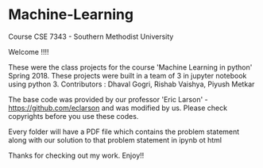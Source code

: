 # Machine-Learning

Course CSE 7343 - Southern Methodist University

Welcome !!!!

These were the class projects for the course 'Machine Learning in python' Spring 2018. These projects were built in a team of 3 in jupyter notebook using python 3.
Contributors :
Dhaval Gogri,
Rishab Vaishya,
Piyush Metkar

The base code was provided by our professor 'Eric Larson' - https://github.com/eclarson and was modified by us. Please check copyrights before you use these codes.

Every folder will have a PDF file which contains the problem statement along with our solution to that problem statement in ipynb ot html

Thanks for checking out my work. Enjoy!!
